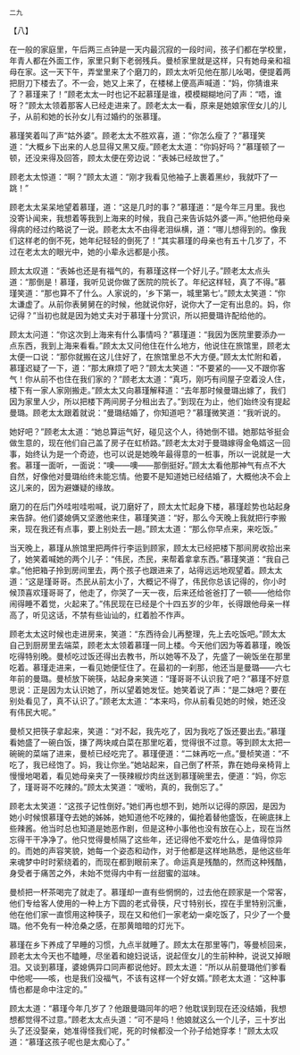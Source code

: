     二九 

   【八】

   在一般的家庭里，午后两三点钟是一天内最沉寂的一段时间，孩子们都在学校里，年青人都在外面工作，家里只剩下老弱残兵。曼桢家里就是这样，只有她母亲和祖母在家。这一天下午，弄堂里来了个磨刀的，顾太太听见他在那儿吆喝，便提着两把厨刀下楼去了。不一会，她又上来了，在楼梯上便高声喊道：“妈，你猜谁来了？慕瑾来了！”顾老太太一时也记不起慕瑾是谁，模模糊糊地问了声：“唔，谁呀？”顾太太领着那客人已经走进来了。顾老太太一看，原来是她娘家侄女儿的儿子，从前和她的长孙女儿有过婚约的张慕瑾。

   慕瑾笑着叫了声“姑外婆”。顾老太太不胜欢喜，道：“你怎么瘦了？”慕瑾笑道：“大概乡下出来的人总显得又黑又瘦。”顾老太太道：“你妈好吗？”慕瑾顿了一顿，还没来得及回答，顾太太便在旁边说：“表姊已经故世了。”

   顾老太太惊道：“啊？”顾太太道：“刚才我看见他袖子上裹着黑纱，我就吓了一跳！”

   顾老太太呆呆地望着慕瑾，道：“这是几时的事？”慕瑾道：“是今年三月里。我也没寄讣闻来，我想着等我到上海来的时候，我自己来告诉姑外婆一声。”他把他母亲得病的经过约略说了一说。顾老太太不由得老泪纵横，道：“哪儿想得到的。像我们这样老的倒不死，她年纪轻轻的倒死了！”其实慕瑾的母亲也有五十几岁了，不过在老太太的眼光中，她的小辈永远都是小孩。

   顾太太叹道：“表姊也还是有福气的，有慕瑾这样一个好儿子。”顾老太太点头道：“那倒是！慕瑾，我听见说你做了医院的院长了。年纪这样轻，真了不得。”慕瑾笑道：“那也算不了什么。人家说的，‘乡下第一，城里第七’。”顾太太笑道：“你太谦虚了。从前你表舅舅在的时候，他就说你好，说你大了一定有出息的。妈，你记得？”当初也就是因为她丈夫对于慕瑾十分赏识，所以把曼璐许配给他的。

   顾太太问道：“你这次到上海来有什么事情吗？”慕瑾道：“我因为医院里要添办一点东西，我到上海来看看。”顾太太又问他住在什么地方，他说住在旅馆里，顾老太太便一口说：“那你就搬在这儿住好了，在旅馆里总不大方便。”顾太太忙附和着，慕瑾迟疑了一下，道：“那太麻烦了吧？”顾太太笑道：“不要紧的——又不跟你客气！你从前不也住在我们家的？”顾老太太道：“真巧，刚巧有间屋子空着没人住，楼下有一家人家刚搬走。”顾太太又向慕瑾解释道：“去年那时候曼璐出嫁了，我们因为家里人少，所以把楼下两间房子分租出去了。”到现在为止，他们始终没有提起曼璐。顾老太太跟着就说：“曼璐结婚了，你知道吧？”慕瑾微笑道：“我听说的。

   她好吧？”顾老太太道：“她总算运气好，碰见这个人，待她倒不错。她那姑爷挺会做生意的，现在他们自己盖了房子在虹桥路。”顾老太太对于曼璐嫁得金龟婿这一回事，始终认为是一个奇迹，也可以说是她晚年最得意的一桩事，所以一说就是一大套。慕瑾一面听，一面说：“噢——噢——那倒挺好。”顾太太看他那神气有点不大自然，好像他对曼璐绐终未能忘情。他要不是知道她已经结婚了，大概他决不会上这儿来的，因为避嫌疑的缘故。

   磨刀的在后门外哇啦哇啦喊，说刀磨好了，顾太太忙起身下楼，慕瑾趁势也站起身来告辞。他们婆媳俩又坚邀他来住，慕瑾笑道：“好，那么今天晚上我就把行李搬来，现在我还有点事，要上别处去一趟。”顾太太道：“那么你早点来，来吃饭。”

   当天晚上，慕瑾从旅馆里把两件行李运到顾家，顾太太已经把楼下那间房收拾出来了，她笑着喊她的两个儿子：“伟民，杰民，来帮着拿拿东西。”慕瑾笑道：“我自己拿。”他把箱子拎到房间里去，两个孩子也跟进来了，站得远远地观望着。顾太太道：“这是瑾哥哥。杰民从前太小了，大概记不得了，伟民你总该记得的，你小时候顶喜欢瑾哥哥了，他走了，你哭了一天一夜，后来还给爸爸打了一顿——他给你闹得睡不着觉，火起来了。”伟民现在已经是个十四五岁的少年，长得跟他母亲一样高了，听见这话，不禁有些讪讪的，红着脸不作声。

   顾老太太这时候也走进房来，笑道：“东西待会儿再整理，先上去吃饭吧。”顾太太自己到厨房里去端菜，顾老太太领着慕瑾一同上楼。今天他们因为等着慕瑾，晚饭吃得特别晚。曼桢吃过饭还得出去教书，所以她等不及了，先盛了一碗饭坐在那里吃着。慕瑾走进来，一看见她便怔住了。在最初的一刹那，他还当是曼璐——六七年前的曼璐。曼桢放下碗筷，站起身来笑道：“瑾哥哥不认识我了吧？”慕瑾不好意思说：正是因为太认识她了，所以望着她发怔。她笑着说了声：“是二妹吧？要在别处看见了，真不认识了。”顾老太太道：“本来吗，你从前看见她的时候，她还没有伟民大呢。”

   曼桢又把筷子拿起来，笑道：“对不起，我先吃了，因为我吃了饭还要出去。”慕瑾看她盛了一碗白饭，搛了两块咸白菜在那里吃着，觉得很不过意。等到顾太太把一碗碗的菜端了进来，曼桢已经吃完了。慕瑾便道：“二妹再吃一点。”曼桢笑道：“不吃了，我已经饱了。妈，我让你坐。”她站起来，自己倒了杯茶，靠在她母亲椅背上慢慢地喝着，看见她母亲夹了一筷辣椒炒肉丝送到慕瑾碗里去，便道：“妈，你忘了，瑾哥哥不吃辣的。”顾太太笑道：“嗳哟，真的，我倒忘了。”

   顾老太太笑道：“这孩子记性倒好。”她们再也想不到，她所以记得的原因，是因为她小时候恨慕瑾夺去她的姊姊，她知道他不吃辣的，偏抢着替他盛饭，在碗底抹上些辣酱。他当时总也知道是她恶作剧，但是这种小事他也没有放在心上，现在当然忘得干干净净了。他只觉得曼桢隔了这些年，还记得他不爱吃什么，是值得惊异的。而她的声容笑貌，她每一个姿态和动作，对于他都是这样地熟悉，是他这些年来魂梦中时时萦绕着的，而现在都到眼前来了。命运真是残酷的，然而这种残酷，身受者于痛苦之外，未始不觉得内中有一丝甜蜜的滋味。

   曼桢把一杯茶喝完了就走了。慕瑾却一直有些惘惘的，过去他在顾家是一个常客，他们专给客人使用的一种上方下圆的老式骨筷，尺寸特别长，捏在手里特别沉重，他在他们家一直惯用这种筷子，现在又和他们一家老幼一桌吃饭了，只少了一个曼璐。他不免有一种沧桑之感，在那黄暗暗的灯光下。

   慕瑾在乡下养成了早睡的习惯，九点半就睡了。顾太太在那里等门，等曼桢回来，顾老太太今天也不瞌睡，尽坐着和媳妇说话，说起侄女儿的生前种种，说说又掉眼泪。又谈到慕瑾，婆媳俩异口同声都说他好。顾太太道：“所以从前曼璐他们爹看中他呢——咳，也是我们没福气，不该有这样一个好女婿。”顾老太太道：“这种事情也都是命中注定的。”

   顾太太道：“慕瑾今年几岁了？他跟曼璐同年的吧？他耽误到现在还没结婚，我想想都觉得不过意。”顾老太太点头道：“可不是吗！他娘就这么一个儿子，三十岁出头了还没娶亲，她准得怪我们呢，死的时候都没一个孙子给她穿孝！”顾太太叹道：“慕瑾这孩子呢也是太痴心了。”

